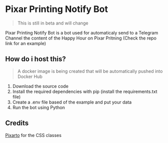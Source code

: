 # Pixar Printing Notify Bot

> This is still in beta and will change

Pixar Printing Notify Bot is a bot used for automaticaly send to a Telegram Channel the
content of the Happy Hour on Pixar Pritning (Check the repo link for an example)

## How do i host this?

> A docker image is being created that will be automatically pushed into Docker Hub

1. Download the source code
2. Install the required dependencies with pip (install the requirements.txt file)
3. Create a .env file based of the example and put your data
4. Run the bot using Python

## Credits

[Pixarto]("https://github.com/MrTriad/pixarto") for the CSS classes

